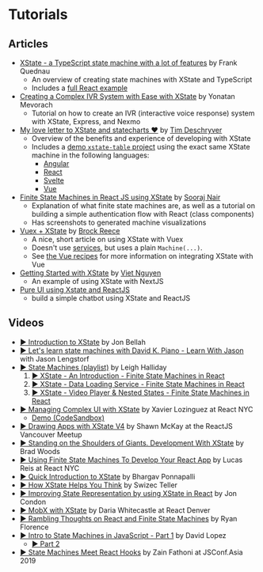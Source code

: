 # Tutorials

## Articles

- [XState - a TypeScript state machine with a lot of features](http://realfiction.net/2019/01/30/xstate-a-typescript-state-machine-with-a-lot-of-features) by Frank Quednau
  - An overview of creating state machines with XState and TypeScript
  - Includes a [full React example](https://github.com/flq/test-of-xstate)
- [Creating a Complex IVR System with Ease with XState](https://www.nexmo.com/blog/2019/06/20/creating-a-complex-ivr-system-with-ease-with-xstate/) by Yonatan Mevorach
  - Tutorial on how to create an IVR (interactive voice response) system with XState, Express, and Nexmo
- [My love letter to XState and statecharts ♥](https://dev.to/timdeschryver/my-love-letter-to-xstate-and-statecharts-287b) by [Tim Deschryver](https://dev.to/timdeschryver)
  - Overview of the benefits and experience of developing with XState
  - Includes a [demo `xstate-table` project](https://github.com/timdeschryver/xstate-table) using the exact same XState machine in the following languages:
    - [Angular](https://stackblitz.com/edit/xstate-angular-table)
    - [React](https://codesandbox.io/s/1dtmk)
    - [Svelte](https://codesandbox.io/s/yb6lq)
    - [Vue](https://codesandbox.io/s/707t4)
- [Finite State Machines in React JS using XState](https://www.skcript.com/svr/finite-state-machines-in-react-js-using-xstate/) by [Sooraj Nair](https://www.linkedin.com/in/sooraj-nair-a81543172/)
  - Explanation of what finite state machines are, as well as a tutorial on building a simple authentication flow with React (class components)
  - Has screenshots to generated machine visualizations
- [Vuex + XState](https://medium.com/@brockreece/vuex-xstate-4f9ea23bb24e) by [Brock Reece](https://medium.com/@brockreece)
  - A nice, short article on using XState with Vuex
  - Doesn't use [services](../guides/interpretation.md), but uses a plain `Machine(...)`.
  - See [the Vue recipes](../recipes/vue.md) for more information on integrating XState with Vue
- [Getting Started with XState](https://www.vietnguyen.site/getting-started-with-xstate/) by [Viet Nguyen](https://www.vietnguyen.site)
  - An example of using XState with NextJS
- [Pure UI using Xstate and ReactJS](https://dev.to/cris_o/pure-ui-using-xstate-and-reactjs-5em7)
  - build a simple chatbot using XState and ReactJS
  
## Videos

- [▶ Introduction to XState](https://www.youtube.com/watch?v=73Ch_EL4YVc) by Jon Bellah
- [▶ Let's learn state machines with David K. Piano - Learn With Jason](https://www.youtube.com/watch?v=czi24DqUfSA) with Jason Lengstorf
- [▶ State Machines (playlist)](https://www.youtube.com/watch?v=iDZxjJYMOUQ&list=PL8fumNHsC-3MFSqjrn603qkkK6KY3PBDZ) by Leigh Halliday
  1. [▶ XState - An Introduction - Finite State Machines in React](https://www.youtube.com/watch?v=iDZxjJYMOUQ&list=PL8fumNHsC-3MFSqjrn603qkkK6KY3PBDZ&index=1)
  2. [▶ XState - Data Loading Service - Finite State Machines in React](https://www.youtube.com/watch?v=XaHk9vhmus4&list=PL8fumNHsC-3MFSqjrn603qkkK6KY3PBDZ&index=2)
  3. [▶ XState - Video Player & Nested States - Finite State Machines in React](https://www.youtube.com/watch?v=d8V5vcZOQe4&list=PL8fumNHsC-3MFSqjrn603qkkK6KY3PBDZ&index=3)
- [▶ Managing Complex UI with XState](https://www.youtube.com/watch?v=i0rhP7TTQBg) by Xavier Lozinguez at React NYC
  - [Demo (CodeSandbox)](https://codesandbox.io/s/k06kloqzyo)
- [▶ Drawing Apps with XState V4](https://www.youtube.com/watch?v=jw03YmNffks) by Shawn McKay at the ReactJS Vancouver Meetup
- [▶ Standing on the Shoulders of Giants. Development With XState](https://www.youtube.com/watch?v=GuzcWkVrqLg) by Brad Woods
- [▶ Using Finite State Machines To Develop Your React App](https://www.youtube.com/watch?v=p_md9SZEKV8) by Lucas Reis at React NYC
- [▶ Quick Introduction to XState](https://www.youtube.com/watch?v=QUPEDXp4ljs) by Bhargav Ponnapalli
- [▶ How XState Helps You Think](https://www.youtube.com/watch?v=JfU3uPU7Q9Q) by Swizec Teller
- [▶ Improving State Representation by using XState in React](https://www.youtube.com/watch?v=hG3UHNCUdzQ) by Jon Condon
- [▶ MobX with XState](https://www.youtube.com/watch?v=Va_d5JmDHnA) by Daria Whitecastle at React Denver
- [▶ Rambling Thoughts on React and Finite State Machines](https://www.youtube.com/watch?v=WbhpQXH7XMw) by Ryan Florence
- [▶ Intro to State Machines in JavaScript - Part 1](https://www.youtube.com/watch?v=HBJ-8YEw39E) by David Lopez
  - [▶ Part 2](https://www.youtube.com/watch?v=dB1tGv2WGBI)
- [▶ State Machines Meet React Hooks](https://www.youtube.com/watch?v=ioh7aqrBcs0) by Zain Fathoni at JSConf.Asia 2019
